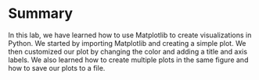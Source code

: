 # Summary

In this lab, we have learned how to use Matplotlib to create visualizations in Python. We started by importing Matplotlib and creating a simple plot. We then customized our plot by changing the color and adding a title and axis labels. We also learned how to create multiple plots in the same figure and how to save our plots to a file.
